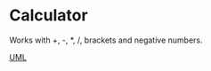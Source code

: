 # Calculator
Works with +, -, *, /, brackets and negative numbers.

[UML](https://viewer.diagrams.net/index.html?tags=%7B%7D&highlight=0000ff&edit=_blank&layers=1&nav=1&title=Calculator#Uhttps%3A%2F%2Fdrive.google.com%2Fuc%3Fid%3D1IqSrRbjf-rto4UIeyRIDNOSnC37hDSPm%26export%3Ddownload)
